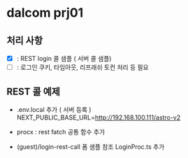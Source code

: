 # dalcom prj01

## 처리 사항

- [x] : REST login 콜 샘플 ( 서버 콜 샘플)
- [ ] : 로그인 쿠키, 타임아웃, 리프래쉬 토컨 처리 등 필요

## REST 콜 예제

- .env.local 추가 ( 서버 등록 )
  NEXT_PUBLIC_BASE_URL=http://192.168.100.111/astro-v2

- procx : rest fatch 공통 함수 추가

- (guest)/login-rest-call 폼 샘플 참조
  LoginProc.ts 추가
